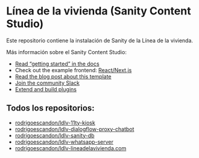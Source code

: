 # Línea de la vivienda (Sanity Content Studio)

Este repositorio contiene la instalación de Sanity de la Línea de la vivienda. 

Más información sobre el Sanity Content Studio:

- [Read “getting started” in the docs](https://www.sanity.io/docs/introduction/getting-started?utm_source=readme)
- Check out the example frontend: [React/Next.js](https://github.com/sanity-io/tutorial-sanity-blog-react-next)
- [Read the blog post about this template](https://www.sanity.io/blog/build-your-own-blog-with-sanity-and-next-js?utm_source=readme)
- [Join the community Slack](https://slack.sanity.io/?utm_source=readme)
- [Extend and build plugins](https://www.sanity.io/docs/content-studio/extending?utm_source=readme)

## Todos los repositorios:

- [rodrigoescandon/ldlv-11ty-kiosk](https://github.com/rodrigoescandon/ldlv-11ty-kiosk)
- [rodrigoescandon/ldlv-dialogflow-proxy-chatbot](https://github.com/rodrigoescandon/ldlv-dialogflow-proxy-chatbot)
- [rodrigoescandon/ldlv-sanity-db](https://github.com/rodrigoescandon/ldlv-sanity-db)
- [rodrigoescandon/ldlv-whatsapp-server](https://github.com/rodrigoescandon/ldlv-whatsapp-server)
- [rodrigoescandon/ldlv-lineadelavivienda.com](https://github.com/rodrigoescandon/ldlv-lineadelavivienda.com)
